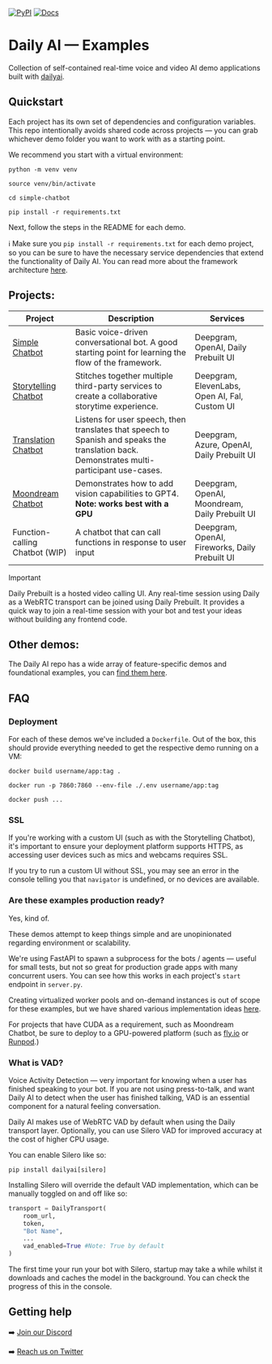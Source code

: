 [![PyPI](https://img.shields.io/pypi/v/dailyai)](https://pypi.org/project/dailyai)
[![Docs](https://img.shields.io/badge/docs-docusaurus)](https://daily-co.github.io/dailyai-docs/docs/intro)

# Daily AI &mdash; Examples

Collection of self-contained real-time voice and video AI demo applications built with [dailyai](https://github.com/daily-co/dailyai/).

## Quickstart

Each project has its own set of dependencies and configuration variables. This repo intentionally avoids shared code across projects &mdash; you can grab whichever demo folder you want to work with as a starting point.

We recommend you start with a virtual environment:

```shell
python -m venv venv

source venv/bin/activate

cd simple-chatbot

pip install -r requirements.txt
```

Next, follow the steps in the README for each demo.

ℹ️ Make sure you `pip install -r requirements.txt` for each demo project, so you can be sure to have the necessary service dependencies that extend the functionality of Daily AI. You can read more about the framework architecture [here](https://github.com/daily-co/dailyai?tab=readme-ov-file#getting-started).

## Projects:

| Project                                      | Description                                                                                                                                | Services                                       |
| -------------------------------------------- | ------------------------------------------------------------------------------------------------------------------------------------------ | ---------------------------------------------- |
| [Simple Chatbot](simple-chatbot)             | Basic voice-driven conversational bot. A good starting point for learning the flow of the framework.                                       | Deepgram, OpenAI, Daily Prebuilt UI            |
| [Storytelling Chatbot](storytelling-chatbot) | Stitches together multiple third-party services to create a collaborative storytime experience.                                            | Deepgram, ElevenLabs, Open AI, Fal, Custom UI  |
| [Translation Chatbot](translation-chatbot)   | Listens for user speech, then translates that speech to Spanish and speaks the translation back. Demonstrates multi-participant use-cases. | Deepgram, Azure, OpenAI, Daily Prebuilt UI     |
| [Moondream Chatbot](moondream-chatbot)       | Demonstrates how to add vision capabilities to GPT4. **Note: works best with a GPU**                                                       | Deepgram, OpenAI, Moondream, Daily Prebuilt UI |
| Function-calling Chatbot (WIP)               | A chatbot that can call functions in response to user input                                                                                | Deepgram, OpenAI, Fireworks, Daily Prebuilt UI |

> [!IMPORTANT]
> Daily Prebuilt is a hosted video calling UI.
> Any real-time session using Daily as a WebRTC transport can be joined using Daily Prebuilt.
> It provides a quick way to join a real-time session with your bot and test your ideas without building any frontend code.

## Other demos:

The Daily AI repo has a wide array of feature-specific demos and foundational examples, you can [find them here](https://github.com/daily-co/dailyai/tree/main/examples).

## FAQ

### Deployment

For each of these demos we've included a `Dockerfile`. Out of the box, this should provide everything needed to get the respective demo running on a VM:

```shell
docker build username/app:tag .

docker run -p 7860:7860 --env-file ./.env username/app:tag

docker push ...
```

### SSL

If you're working with a custom UI (such as with the Storytelling Chatbot), it's important to ensure your deployment platform supports HTTPS, as accessing user devices such as mics and webcams requires SSL.

If you try to run a custom UI without SSL, you may see an error in the console telling you that `navigator` is undefined, or no devices are available.

### Are these examples production ready?

Yes, kind of.

These demos attempt to keep things simple and are unopinionated regarding environment or scalability.

We're using FastAPI to spawn a subprocess for the bots / agents &mdash; useful for small tests, but not so great for production grade apps with many concurrent users. You can see how this works in each project's `start` endpoint in `server.py`.

Creating virtualized worker pools and on-demand instances is out of scope for these examples, but we have shared various implementation ideas [here](https://daily-co.github.io/dailyai-docs/docs/deploying-your-bot).

For projects that have CUDA as a requirement, such as Moondream Chatbot, be sure to deploy to a GPU-powered platform (such as [fly.io](https://fly.io) or [Runpod](https://runpod.io).)

### What is VAD?

Voice Activity Detection &mdash; very important for knowing when a user has finished speaking to your bot. If you are not using press-to-talk, and want Daily AI to detect when the user has finished talking, VAD is an essential component for a natural feeling conversation.

Daily AI makes use of WebRTC VAD by default when using the Daily transport layer. Optionally, you can use Silero VAD for improved accuracy at the cost of higher CPU usage.

You can enable Silero like so:

```shell
pip install dailyai[silero]
```

Installing Silero will override the default VAD implementation, which can be manually toggled on and off like so:

```py
transport = DailyTransport(
    room_url,
    token,
    "Bot Name",
    ...
    vad_enabled=True #Note: True by default
)
```

The first time your run your bot with Silero, startup may take a while whilst it downloads and caches the model in the background. You can check the progress of this in the console.

## Getting help

➡️ [Join our Discord](https://discord.gg/dailyai)

➡️ [Reach us on Twitter](https://x.com/trydaily)

